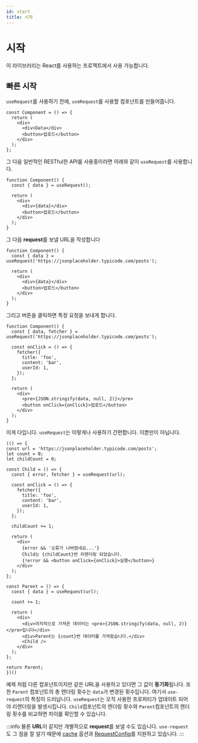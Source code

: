 ```yaml
---
id: start
title: 시작
---
```


# 시작
이 라이브러리는 React를 사용하는 프로젝트에서 사용 가능합니다.

## 빠른 시작
`useRequest`를 사용하기 전에, `useRequest`를 사용할 컴포넌트를 만들어줍니다.
```tsx
const Component = () => {
  return (
    <div>
      <div>Data</div>
      <button>업로드</button>
    </div>
  );
};
```

그 다음 일반적인 RESTful한 API를 사용중이라면 아래와 같이 `useRequest`를 사용합니다.
```tsx
function Component() {
  const { data } = useRequest();
  
  return (
    <div>
      <div>{data}</div>
      <button>업로드</button>
    </div>
  );
}
```

그 다음 **request**를 보낼 URL을 작성합니다
```tsx
function Component() {
  const { data } = useRequest('https://jsonplaceholder.typicode.com/posts');

  return (
    <div>
      <div>{data}</div>
      <button>업로드</button>
    </div>
  );
}
```

그리고 버튼을 클릭하면 특정 요청을 보내게 합니다.
```tsx live
function Component() {
  const { data, fetcher } = useRequest('https://jsonplaceholder.typicode.com/posts');

  const onClick = () => {
    fetcher({
      title: 'foo',
      content: 'bar',
      userId: 1,
    });
  };

  return (
    <div>
      <pre>{JSON.stringify(data, null, 2)}</pre>
      <button onClick={onClick}>업로드</button>
    </div>
  );
}
```

이게 다입니다. `useRequest`는 이렇게나 사용하기 간편합니다. 이뿐만이 아닙니다.

```tsx live
(() => {
const url = 'https://jsonplaceholder.typicode.com/posts';
let count = 0;
let childCount = 0;

const Child = () => {
  const { error, fetcher } = useRequest(url);

  const onClick = () => {
    fetcher({
      title: 'foo',
      content: 'bar',
      userId: 1,
    });
  };

  childCount += 1;

  return (
    <div>
      {error && '오류가 나버렸네요...'}
      Child는 {childCount}번 리렌더링 되었습니다.
      {!error && <button onClick={onClick}>실행</button>}
    </div>
  );
};

const Parent = () => {
  const { data } = useRequest(url);

  count += 1;

  return (
    <div>
      <div>마지막으로 가져온 데이터는 <pre>{JSON.stringify(data, null, 2)}</pre>입니다</div>
      <div>Parent는 {count}번 데이터를 가져왔습니다.</div>
      <Child />
    </div>
  );
};

return Parent;
})()
```
예제 처럼 다른 컴포넌트이지만 같은 URL을 사용하고 있다면 그 값이 **동기화**됩니다. 또한 `Parent` 컴포넌트의 총 렌더링 횟수는 `data`가 변경된 횟수입니다. 여기서  `use-request`의 특징이 드러납니다. `useRequest`는 오직 사용한 프로퍼티가 업데이트 되어야 리렌더링을 발생시킵니다. `Child`컴포넌트의 렌더링 횟수와 `Parent`컴포넌트의 렌더링 횟수를 비교하면 차이를 확인할 수 있습니다.

:::info
물론 **URL**이 같지만 개별적으로 **request**를 보낼 수도 있습니다. `use-request`도 그 점을 잘 알기 때문에 [cache](options#cache) 옵션과 [RequestConfig](request-config)를 지원하고 있습니다.
:::
